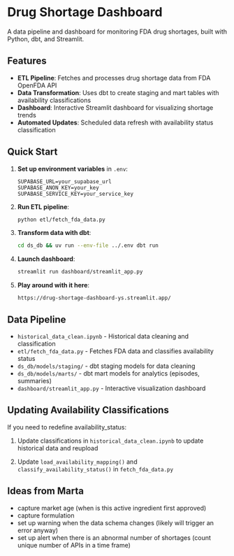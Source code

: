 # Drug Shortage Dashboard

A data pipeline and dashboard for monitoring FDA drug shortages, built with Python, dbt, and Streamlit.

## Features

- **ETL Pipeline**: Fetches and processes drug shortage data from FDA OpenFDA API
- **Data Transformation**: Uses dbt to create staging and mart tables with availability classifications
- **Dashboard**: Interactive Streamlit dashboard for visualizing shortage trends
- **Automated Updates**: Scheduled data refresh with availability status classification

## Quick Start

1. **Set up environment variables** in `.env`:
   ```
   SUPABASE_URL=your_supabase_url
   SUPABASE_ANON_KEY=your_key
   SUPABASE_SERVICE_KEY=your_service_key
   ```

2. **Run ETL pipeline**:
   ```bash
   python etl/fetch_fda_data.py
   ```

3. **Transform data with dbt**:
   ```bash
   cd ds_db && uv run --env-file ../.env dbt run
   ```

4. **Launch dashboard**:
   ```bash
   streamlit run dashboard/streamlit_app.py
   ```

5. **Play around with it here**:
   ```
   https://drug-shortage-dashboard-ys.streamlit.app/
   ```

## Data Pipeline

- `historical_data_clean.ipynb` - Historical data cleaning and classification
- `etl/fetch_fda_data.py` - Fetches FDA data and classifies availability status
- `ds_db/models/staging/` - dbt staging models for data cleaning
- `ds_db/models/marts/` - dbt mart models for analytics (episodes, summaries)
- `dashboard/streamlit_app.py` - Interactive visualization dashboard

## Updating Availability Classifications

If you need to redefine availability_status:
1. Update classifications in `historical_data_clean.ipynb` to update historical data and reupload

2. Update `load_availability_mapping()` and `classify_availability_status()` in `fetch_fda_data.py`

## Ideas from Marta
- capture market age (when is this active ingredient first approved)
- capture formulation 
- set up warning when the data schema changes (likely will trigger an error anyway)
- set up alert when there is an abnormal number of shortages (count unique number of APIs in a time frame)